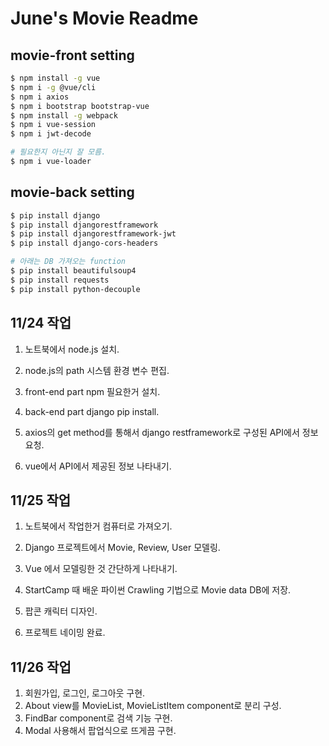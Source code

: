 # June's Movie Readme

## movie-front setting

```bash
$ npm install -g vue
$ npm i -g @vue/cli
$ npm i axios
$ npm i bootstrap bootstrap-vue
$ npm install -g webpack
$ npm i vue-session
$ npm i jwt-decode

# 필요한지 아닌지 잘 모름.
$ npm i vue-loader
```

## movie-back setting

```bash
$ pip install django
$ pip install djangorestframework
$ pip install djangorestframework-jwt
$ pip install django-cors-headers

# 아래는 DB 가져오는 function
$ pip install beautifulsoup4
$ pip install requests
$ pip install python-decouple
```

## 11/24 작업

1. 노트북에서 node.js 설치.

2. node.js의 path 시스템 환경 변수 편집.

3. front-end part npm 필요한거 설치.

4. back-end part django pip install.

5. axios의 get method를 통해서 django restframework로 구성된 API에서 정보 요청.

6. vue에서 API에서 제공된 정보 나타내기.

   

## 11/25 작업

1. 노트북에서 작업한거 컴퓨터로 가져오기.

2. Django 프로젝트에서 Movie, Review, User 모델링.

3. Vue 에서 모델링한 것 간단하게 나타내기.

4. StartCamp 때 배운 파이썬 Crawling 기법으로 Movie data DB에 저장.

5. 팝콘 캐릭터 디자인.

6. 프로젝트 네이밍 완료.

   

## 11/26 작업

1. 회원가입, 로그인, 로그아웃 구현.
2. About view를 MovieList, MovieListItem component로 분리 구성.
3. FindBar component로 검색 기능 구현.
4. Modal 사용해서 팝업식으로 뜨게끔 구현.





